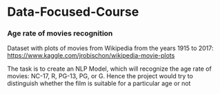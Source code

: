 # Data-Focused-Course

### Age rate of movies recognition
Dataset with plots of movies from Wikipedia from the years 1915 to 2017: 
https://www.kaggle.com/jrobischon/wikipedia-movie-plots 

The task is to create an NLP Model, which will recognize the age rate of movies: 
NC-17, R, PG-13, PG, or G. Hence the project would try to distinguish
whether the film is suitable for a particular age or not
